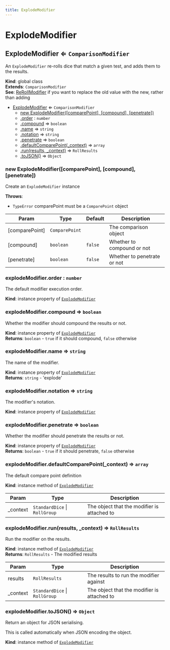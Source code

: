 ```yaml
---
title: ExplodeModifier
---
```


# ExplodeModifier

<a name="ExplodeModifier"></a>

## ExplodeModifier ⇐ <code>ComparisonModifier</code>
An `ExplodeModifier` re-rolls dice that match a given test, and adds them to the results.

**Kind**: global class  
**Extends**: <code>ComparisonModifier</code>  
**See**: [ReRollModifier](ReRollModifier) if you want to replace the old value with the new, rather than adding  

* [ExplodeModifier](#ExplodeModifier) ⇐ <code>ComparisonModifier</code>
    * [new ExplodeModifier([comparePoint], [compound], [penetrate])](#new_ExplodeModifier_new)
    * [.order](#ExplodeModifier+order) : <code>number</code>
    * [.compound](#ExplodeModifier+compound) ⇒ <code>boolean</code>
    * [.name](#ExplodeModifier+name) ⇒ <code>string</code>
    * [.notation](#ExplodeModifier+notation) ⇒ <code>string</code>
    * [.penetrate](#ExplodeModifier+penetrate) ⇒ <code>boolean</code>
    * [.defaultComparePoint(_context)](#ExplodeModifier+defaultComparePoint) ⇒ <code>array</code>
    * [.run(results, _context)](#ExplodeModifier+run) ⇒ <code>RollResults</code>
    * [.toJSON()](#ExplodeModifier+toJSON) ⇒ <code>Object</code>

<a name="new_ExplodeModifier_new"></a>

### new ExplodeModifier([comparePoint], [compound], [penetrate])
Create an `ExplodeModifier` instance

**Throws**:

- <code>TypeError</code> comparePoint must be a `ComparePoint` object


| Param | Type | Default | Description |
| --- | --- | --- | --- |
| [comparePoint] | <code>ComparePoint</code> | <code></code> | The comparison object |
| [compound] | <code>boolean</code> | <code>false</code> | Whether to compound or not |
| [penetrate] | <code>boolean</code> | <code>false</code> | Whether to penetrate or not |

<a name="ExplodeModifier+order"></a>

### explodeModifier.order : <code>number</code>
The default modifier execution order.

**Kind**: instance property of [<code>ExplodeModifier</code>](#ExplodeModifier)  
<a name="ExplodeModifier+compound"></a>

### explodeModifier.compound ⇒ <code>boolean</code>
Whether the modifier should compound the results or not.

**Kind**: instance property of [<code>ExplodeModifier</code>](#ExplodeModifier)  
**Returns**: <code>boolean</code> - `true` if it should compound, `false` otherwise  
<a name="ExplodeModifier+name"></a>

### explodeModifier.name ⇒ <code>string</code>
The name of the modifier.

**Kind**: instance property of [<code>ExplodeModifier</code>](#ExplodeModifier)  
**Returns**: <code>string</code> - 'explode'  
<a name="ExplodeModifier+notation"></a>

### explodeModifier.notation ⇒ <code>string</code>
The modifier's notation.

**Kind**: instance property of [<code>ExplodeModifier</code>](#ExplodeModifier)  
<a name="ExplodeModifier+penetrate"></a>

### explodeModifier.penetrate ⇒ <code>boolean</code>
Whether the modifier should penetrate the results or not.

**Kind**: instance property of [<code>ExplodeModifier</code>](#ExplodeModifier)  
**Returns**: <code>boolean</code> - `true` if it should penetrate, `false` otherwise  
<a name="ExplodeModifier+defaultComparePoint"></a>

### explodeModifier.defaultComparePoint(_context) ⇒ <code>array</code>
The default compare point definition

**Kind**: instance method of [<code>ExplodeModifier</code>](#ExplodeModifier)  

| Param | Type | Description |
| --- | --- | --- |
| _context | <code>StandardDice</code> \| <code>RollGroup</code> | The object that the modifier is attached to |

<a name="ExplodeModifier+run"></a>

### explodeModifier.run(results, _context) ⇒ <code>RollResults</code>
Run the modifier on the results.

**Kind**: instance method of [<code>ExplodeModifier</code>](#ExplodeModifier)  
**Returns**: <code>RollResults</code> - The modified results  

| Param | Type | Description |
| --- | --- | --- |
| results | <code>RollResults</code> | The results to run the modifier against |
| _context | <code>StandardDice</code> \| <code>RollGroup</code> | The object that the modifier is attached to |

<a name="ExplodeModifier+toJSON"></a>

### explodeModifier.toJSON() ⇒ <code>Object</code>
Return an object for JSON serialising.

This is called automatically when JSON encoding the object.

**Kind**: instance method of [<code>ExplodeModifier</code>](#ExplodeModifier)  
